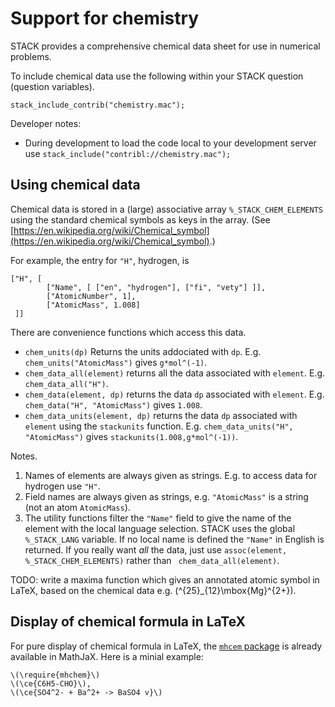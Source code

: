 # Support for chemistry

STACK provides a comprehensive chemical data sheet for use in numerical problems.

To include chemical data use the following within your STACK question (question variables).

    stack_include_contrib("chemistry.mac");

Developer notes: 

* During development to load the code local to your development server use `stack_include("contribl://chemistry.mac");`

## Using chemical data

Chemical data is stored in a (large) associative array `%_STACK_CHEM_ELEMENTS` using the standard chemical symbols as keys in the array. (See [https://en.wikipedia.org/wiki/Chemical_symbol](https://en.wikipedia.org/wiki/Chemical_symbol).)

For example, the entry for `"H"`, hydrogen, is

````
["H", [
        ["Name", [ ["en", "hydrogen"], ["fi", "vety"] ]],
        ["AtomicNumber", 1],
        ["AtomicMass", 1.008]
 ]]
````

There are convenience functions which access this data.

* `chem_units(dp)` Returns the units addociated with `dp`. E.g. `chem_units("AtomicMass")` gives `g*mol^(-1)`.
* `chem_data_all(element)` returns all the data associated with `element`.  E.g. `chem_data_all("H")`.
* `chem_data(element, dp)` returns the data `dp` associated with `element`.  E.g. `chem_data("H", "AtomicMass")` gives `1.008`.
* `chem_data_units(element, dp)` returns the data `dp` associated with `element` using the `stackunits` function.  E.g. `chem_data_units("H", "AtomicMass")` gives `stackunits(1.008,g*mol^(-1))`.

Notes.

1. Names of elements are always given as strings.  E.g. to access data for hydrogen use `"H"`.
2. Field names are always given as strings, e.g. `"AtomicMass"` is a string (not an atom `AtomicMass`).
3. The utility functions filter the `"Name"` field to give the name of the element with the local language selection.  STACK uses the global `%_STACK_LANG` variable.  If no local name is defined the `"Name"` in English is returned.   If you really want _all_ the data, just use `assoc(element, %_STACK_CHEM_ELEMENTS)` rather than ` chem_data_all(element)`.

TODO: write a maxima function which gives an annotated atomic symbol in LaTeX, based on the chemical data e.g. \(^{25}_{12}\mbox{Mg}^{2+}\).


## Display of chemical formula in LaTeX

For pure display of chemical formula in LaTeX, the [`mhcem` package](https://mhchem.github.io/MathJax-mhchem/) is already available in MathJaX.  Here is a minial example:

```
\(\require{mhchem}\)
\(\ce{C6H5-CHO}\),
\(\ce{SO4^2- + Ba^2+ -> BaSO4 v}\)
```



